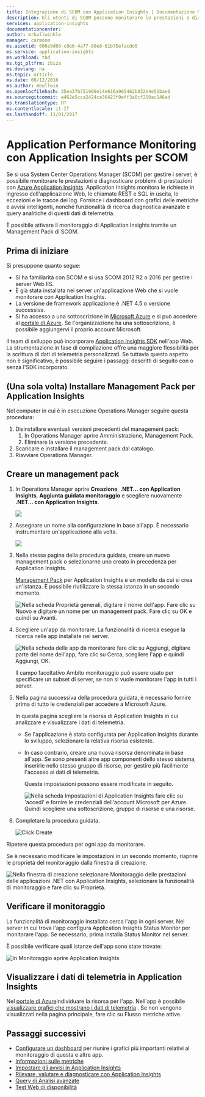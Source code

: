 ```yaml
---
title: Integrazione di SCOM con Application Insights | Documentazione Microsoft
description: Gli utenti di SCOM possono monitorare le prestazioni e diagnosticare i problemi con Application Insights. Dashboard completi, avvisi intelligenti, potenti strumenti di diagnostica e query di analisi.
services: application-insights
documentationcenter: 
author: mrbullwinkle
manager: carmonm
ms.assetid: 606e9d03-c0e6-4a77-80e8-61b75efacde0
ms.service: application-insights
ms.workload: tbd
ms.tgt_pltfrm: ibiza
ms.devlang: na
ms.topic: article
ms.date: 08/12/2016
ms.author: mbullwin
ms.openlocfilehash: 35ea37b751909e14e616a965462b832e4e51bae0
ms.sourcegitcommit: e462e5cca2424ce36423f9eff3a0cf250ac146ad
ms.translationtype: HT
ms.contentlocale: it-IT
ms.lasthandoff: 11/01/2017
---
```

# <a name="application-performance-monitoring-using-application-insights-for-scom"></a>Application Performance Monitoring con Application Insights per SCOM
Se si usa System Center Operations Manager (SCOM) per gestire i server, è possibile monitorare le prestazioni e diagnosticare problemi di prestazioni con [Azure Application Insights](app-insights-asp-net.md). Application Insights monitora le richieste in ingresso dell'applicazione Web, le chiamate REST e SQL in uscita, le eccezioni e le tracce dei log. Fornisce i dashboard con grafici delle metriche e avvisi intelligenti, nonché funzionalità di ricerca diagnostica avanzate e query analitiche di questi dati di telemetria. 

È possibile attivare il monitoraggio di Application Insights tramite un Management Pack di SCOM.

## <a name="before-you-start"></a>Prima di iniziare
Si presuppone quanto segue:

* Si ha familiarità con SCOM e si usa SCOM 2012 R2 o 2016 per gestire i server Web IIS.
* È già stata installata nei server un'applicazione Web che si vuole monitorare con Application Insights.
* La versione de framework applicazione è .NET 4.5 o versione successiva.
* Si ha accesso a una sottoscrizione in [Microsoft Azure](https://azure.com) e si può accedere al [portale di Azure](https://portal.azure.com). Se l'organizzazione ha una sottoscrizione, è possibile aggiungervi il proprio account Microsoft.

Il team di sviluppo può incorporare [Application Insights SDK](app-insights-asp-net.md) nell'app Web. La strumentazione in fase di compilazione offre una maggiore flessibilità per la scrittura di dati di telemetria personalizzati. Se tuttavia questo aspetto non è significativo, è possibile seguire i passaggi descritti di seguito con o senza l'SDK incorporato.

## <a name="one-time-install-application-insights-management-pack"></a>(Una sola volta) Installare Management Pack per Application Insights
Nel computer in cui è in esecuzione Operations Manager seguire questa procedura:

1. Disinstallare eventuali versioni precedenti del management pack:
   1. In Operations Manager aprire Amministrazione, Management Pack. 
   2. Eliminare la versione precedente.
2. Scaricare e installare il management pack dal catalogo.
3. Riavviare Operations Manager.

## <a name="create-a-management-pack"></a>Creare un management pack
1. In Operations Manager aprire **Creazione**, **.NET... con Application Insights**, **Aggiunta guidata monitoraggio** e scegliere nuovamente **.NET... con Application Insights**.
   
    ![](./media/app-insights-scom/020.png)
2. Assegnare un nome alla configurazione in base all'app. È necessario instrumentare un'applicazione alla volta.
   
    ![](./media/app-insights-scom/030.png)
3. Nella stessa pagina della procedura guidata, creare un nuovo management pack o selezionarne uno creato in precedenza per Application Insights.
   
     [Management Pack](https://technet.microsoft.com/library/cc974491.aspx) per Application Insights è un modello da cui si crea un'istanza. È possibile riutilizzare la stessa istanza in un secondo momento.

    ![Nella scheda Proprietà generali, digitare il nome dell'app. Fare clic su Nuovo e digitare un nome per un management pack. Fare clic su OK e quindi su Avanti.](./media/app-insights-scom/040.png)

1. Scegliere un'app da monitorare. La funzionalità di ricerca esegue la ricerca nelle app installate nei server.
   
    ![Nella scheda delle app da monitorare fare clic su Aggiungi, digitare parte del nome dell'app, fare clic su Cerca, scegliere l'app e quindi Aggiungi, OK.](./media/app-insights-scom/050.png)
   
    Il campo facoltativo Ambito monitoraggio può essere usato per specificare un subset di server, se non si vuole monitorare l'app in tutti i server.
2. Nella pagina successiva della procedura guidata, è necessario fornire prima di tutto le credenziali per accedere a Microsoft Azure.
   
    In questa pagina scegliere la risorsa di Application Insights in cui analizzare e visualizzare i dati di telemetria. 
   
   * Se l'applicazione è stata configurata per Application Insights durante lo sviluppo, selezionare la relativa risorsa esistente.
   * In caso contrario, creare una nuova risorsa denominata in base all'app. Se sono presenti altre app componenti dello stesso sistema, inserirle nello stesso gruppo di risorse, per gestire più facilmente l'accesso ai dati di telemetria.
     
     Queste impostazioni possono essere modificate in seguito.
     
     ![Nella scheda Impostazioni di Application Insights fare clic su 'accedi' e fornire le credenziali dell'account Microsoft per Azure. Quindi scegliere una sottoscrizione, gruppo di risorse e una risorse.](./media/app-insights-scom/060.png)
3. Completare la procedura guidata.
   
    ![Click Create](./media/app-insights-scom/070.png)

Ripetere questa procedura per ogni app da monitorare.

Se è necessario modificare le impostazioni in un secondo momento, riaprire le proprietà del monitoraggio dalla finestra di creazione.

![Nella finestra di creazione selezionare Monitoraggio delle prestazioni delle applicazioni .NET con Application Insights, selezionare la funzionalità di monitoraggio e fare clic su Proprietà.](./media/app-insights-scom/080.png)

## <a name="verify-monitoring"></a>Verificare il monitoraggio
La funzionalità di monitoraggio installata cerca l'app in ogni server. Nel server in cui trova l'app configura Application Insights Status Monitor per monitorare l'app. Se necessario, prima installa Status Monitor nel server.

È possibile verificare quali istanze dell'app sono state trovate:

![In Monitoraggio aprire Application Insights](./media/app-insights-scom/100.png)

## <a name="view-telemetry-in-application-insights"></a>Visualizzare i dati di telemetria in Application Insights
Nel [portale di Azure](https://portal.azure.com)individuare la risorsa per l'app. Nell'app è possibile [visualizzare grafici che mostrano i dati di telemetria](app-insights-dashboards.md) . Se non vengono visualizzati nella pagina principale, fare clic su Flusso metriche attive.

## <a name="next-steps"></a>Passaggi successivi
* [Configurare un dashboard](app-insights-dashboards.md) per riunire i grafici più importanti relativi al monitoraggio di questa e altre app.
* [Informazioni sulle metriche](app-insights-metrics-explorer.md)
* [Impostare gli avvisi in Application Insights](app-insights-alerts.md)
* [Rilevare, valutare e diagnosticare con Application Insights](app-insights-detect-triage-diagnose.md)
* [Query di Analisi avanzate](app-insights-analytics.md)
* [Test Web di disponibilità](app-insights-monitor-web-app-availability.md)

